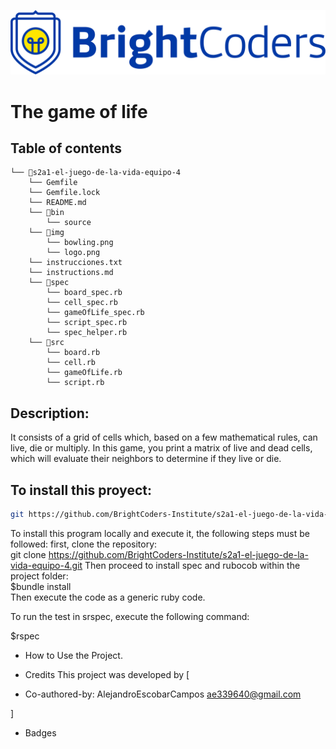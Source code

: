 ![BrightCoders Logo](img/logo.png)

# The game of life 

## Table of contents
```
└── 📁s2a1-el-juego-de-la-vida-equipo-4
    └── Gemfile
    └── Gemfile.lock
    └── README.md
    └── 📁bin
        └── source
    └── 📁img
        └── bowling.png
        └── logo.png
    └── instrucciones.txt
    └── instructions.md
    └── 📁spec
        └── board_spec.rb
        └── cell_spec.rb
        └── gameOfLife_spec.rb
        └── script_spec.rb
        └── spec_helper.rb
    └── 📁src
        └── board.rb
        └── cell.rb
        └── gameOfLife.rb
        └── script.rb
```

## Description: 
It consists of a grid of cells which, based on a few mathematical rules, can live, die or multiply. In this game, you print a matrix of live and dead cells, which will evaluate their neighbors to determine if they live or die.  

## To install this proyect:
```bash
git https://github.com/BrightCoders-Institute/s2a1-el-juego-de-la-vida-equipo-4.git
```
To install this program locally and execute it, the following steps must be followed:
first, clone the repository:  
git clone https://github.com/BrightCoders-Institute/s2a1-el-juego-de-la-vida-equipo-4.git
Then proceed to install spec and rubocob within the project folder:  
$bundle install  
Then execute the code as a generic ruby ​​code.  

To run the test in srspec, execute the following command:  

$rspec  

- How to Use the Project.  

- Credits
This project was developed by [
* Co-authored-by: AlejandroEscobarCampos <ae339640@gmail.com>

]
- Badges
